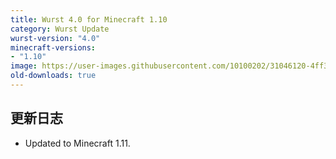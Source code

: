 ```yaml
---
title: Wurst 4.0 for Minecraft 1.10
category: Wurst Update
wurst-version: "4.0"
minecraft-versions:
- "1.10"
image: https://user-images.githubusercontent.com/10100202/31046120-4ff3aecc-a5f3-11e7-93bc-24dad7e39df4.jpg
old-downloads: true
---
```

## 更新日志

- Updated to Minecraft 1.11.
